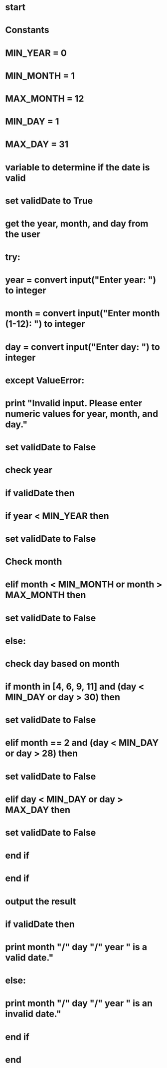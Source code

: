 # start

# Constants
# MIN_YEAR = 0
# MIN_MONTH = 1
# MAX_MONTH = 12
# MIN_DAY = 1
# MAX_DAY = 31

# variable to determine if the date is valid
# set validDate to True

# get the year, month, and day from the user
# try:
# year = convert input("Enter year: ") to integer
# month = convert input("Enter month (1-12): ") to integer
# day = convert input("Enter day: ") to integer
# except ValueError:
# print "Invalid input. Please enter numeric values for year, month, and day."
# set validDate to False

# check year
# if validDate then
# if year < MIN_YEAR then
# set validDate to False
# Check month
# elif month < MIN_MONTH or month > MAX_MONTH then
# set validDate to False
# else:
# check day based on month
# if month in [4, 6, 9, 11] and (day < MIN_DAY or day > 30) then
# set validDate to False
# elif month == 2 and (day < MIN_DAY or day > 28) then
# set validDate to False
# elif day < MIN_DAY or day > MAX_DAY then
# set validDate to False
# end if
# end if

# output the result
# if validDate then
# print month "/" day "/" year " is a valid date."
# else:
# print month "/" day "/" year " is an invalid date."
# end if

# end
